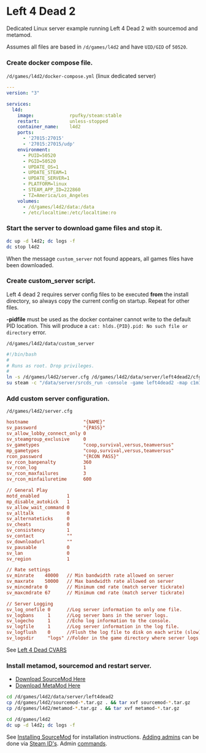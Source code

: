 # Left 4 Dead 2
Dedicated Linux server example running Left 4 Dead 2 with sourcemod and metamod.

Assumes all files are based in `/d/games/l4d2` and have
`UID/GID` of `50520`.

### Create docker compose file.
`/d/games/l4d2/docker-compose.yml` (linux dedicated server)
``` yaml
---
version: "3"

services:
  l4d:
    image:             rpufky/steam:stable
    restart:           unless-stopped
    container_name:    l4d2
    ports:
      - '27015:27015'
      - '27015:27015/udp'
    environment:
      - PUID=50520
      - PGID=50520
      - UPDATE_OS=1
      - UPDATE_STEAM=1
      - UPDATE_SERVER=1
      - PLATFORM=linux
      - STEAM_APP_ID=222860
      - TZ=America/Los_Angeles
    volumes:
      - /d/games/l4d2/data:/data
      - /etc/localtime:/etc/localtime:ro

```

### Start the server to download game files and stop it.
``` bash
dc up -d l4d2; dc logs -f
dc stop l4d2
```
When the message `custom_server` not found appears, all games files have been
downloaded.

### Create custom_server script.
Left 4 dead 2 requires server config files to be executed **from** the install
directory, so always copy the current config on startup. Repeat for other
files.

**-pidfile** must be used as the docker container cannot write to the default
PID location. This will produce a `cat: hlds.{PID}.pid: No such file or
directory` error.

`/d/games/l4d2/data/custom_server`
``` bash
#!/bin/bash
#
# Runs as root. Drop privileges.
#
ln -s /d/games/l4d2/server.cfg /d/games/l4d2/data/server/left4dead2/cfg/server.cfg 2> /dev/null
su steam -c "/data/server/srcds_run -console -game left4dead2 -map c1m1_hotel -port 27015 +maxplayers 4 -nohltv +exec /data/server/left4dead2/cfg/server.cfg -pidfile /data/server/l4d2.pid"
```

### Add custom server configuration.
`/d/games/l4d2/server.cfg`
``` ini
hostname                    "{NAME}"
sv_password                 "{PASS}"
sv_allow_lobby_connect_only 0
sv_steamgroup_exclusive     0
sv_gametypes                "coop,survival,versus,teamversus"
mp_gametypes                "coop,survival,versus,teamversus"
rcon_password               "{RCON PASS}"
sv_rcon_banpenalty          360
sv_rcon_log                 1
sv_rcon_maxfailures         3
sv_rcon_minfailuretime      600

// General Play
motd_enabled          1
mp_disable_autokick   1    
sv_allow_wait_command 0
sv_alltalk            0
sv_alternateticks     0
sv_cheats             0
sv_consistency        1
sv_contact            ""
sv_downloadurl        ""
sv_pausable           0
sv_lan                0
sv_region             1

// Rate settings
sv_minrate    40000   // Min bandwidth rate allowed on server
sv_maxrate    50000   // Max bandwidth rate allowed on server
sv_mincmdrate 0       // Minimum cmd rate (match server tickrate)
sv_maxcmdrate 67      // Minimum cmd rate (match server tickrate)

// Server Logging
sv_log_onefile 0      //Log server information to only one file.
sv_logbans     1      //Log server bans in the server logs.
sv_logecho     1      //Echo log information to the console.
sv_logfile     1      //Log server information in the log file.
sv_logflush    0      //Flush the log file to disk on each write (slow).
sv_logsdir     "logs" //Folder in the game directory where server logs will be stored.
```
See [Left 4 Dead CVARS](https://developer.valvesoftware.com/wiki/List_of_L4D2_Cvars)

### Install metamod, sourcemod and restart server.
* [Download SourceMod Here](https://www.sourcemod.net/)
* [Download MetaMod Here](http://www.sourcemm.net/)

``` bash
cd /d/games/l4d2/data/server/left4dead2
cp /d/games/l4d2/sourcemod-*.tar.gz . && tar xvf sourcemod-*.tar.gz
cp /d/games/l4d2/metamod-*.tar.gz . && tar xvf metamod-*.tar.gz

cd /d/games/l4d2
dc up -d l4d2; dc logs -f
```

See [Installing SourceMod](https://wiki.alliedmods.net/Installing_SourceMod) for
installation instructions. [Adding admins](https://wiki.alliedmods.net/Adding_Admins_(SourceMod))
can be done via [Steam ID's](https://steamid.io/). Admin [commands](https://wiki.alliedmods.net/Admin_Commands_(SourceMod)).
